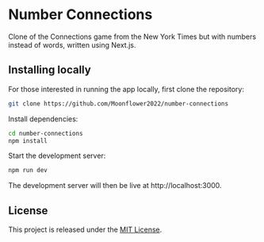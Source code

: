 # Number Connections

Clone of the Connections game from the New York Times but with numbers instead of words, written using Next.js.

## Installing locally

For those interested in running the app locally, first clone the repository:
```bash
git clone https://github.com/Moonflower2022/number-connections
```

Install dependencies:
```bash
cd number-connections
npm install
```

Start the development server:
```bash
npm run dev
```

The development server will then be live at http://localhost:3000.

## License

This project is released under the [MIT License](LICENSE.md).
